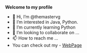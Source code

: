   **Welcome to my profile**
- 👋 Hi, I’m @themastervg
- 👀 I’m interested in Java, Python.
- 🌱 I’m currently learning Python
- 💞️ I’m looking to collaborate on ...
- 📫 How to reach me ...
- You can check out my - [WebPage]()

<!---
themastervg/themastervg is a ✨ special ✨ repository because its `README.md` (this file) appears on your GitHub profile.
You can click the Preview link to take a look at your changes.
--->

